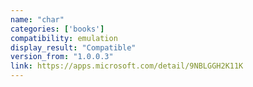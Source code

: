 ```yaml
---
name: "char"
categories: ['books']
compatibility: emulation
display_result: "Compatible"
version_from: "1.0.0.3"
link: https://apps.microsoft.com/detail/9NBLGGH2K11K
---
```

